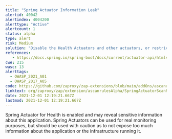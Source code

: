 ```yaml
---
title: "Spring Actuator Information Leak"
alertid: 40042
alertindex: 4004200
alerttype: "Active"
alertcount: 1
status: alpha
type: alert
risk: Medium
solution: "Disable the Health Actuators and other actuators, or restrict them to administrative users."
references:
   - https://docs.spring.io/spring-boot/docs/current/actuator-api/htmlsingle/#overview
cwe: 215
wasc: 13
alerttags: 
  - OWASP_2021_A01
  - OWASP_2017_A05
code: https://github.com/zaproxy/zap-extensions/blob/main/addOns/ascanrulesAlpha/src/main/java/org/zaproxy/zap/extension/ascanrulesAlpha/SpringActuatorScanRule.java
linktext: org/zaproxy/zap/extension/ascanrulesAlpha/SpringActuatorScanRule.java
date: 2021-12-01 12:19:21.667Z
lastmod: 2021-12-01 12:19:21.667Z
---
```

Spring Actuator for Health is enabled and may reveal sensitive information about this application. Spring Actuators can be used for real monitoring purposes, but should be used with caution as to not expose too much information about the application or the infrastructure running it.
